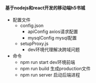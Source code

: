 #### 基于nodejs和react开发的移动端h5书城

- 配置文件
    - config.json
        - apiConfig axios请求配置
        - mysqlConfig mysql配置
    - setupProxy.js 
        - dev环境代理解决跨域问题
- 命令
    - npm run start dev环境前端
    - npm run build 生成production文件
    - npm run server 启动后端进程